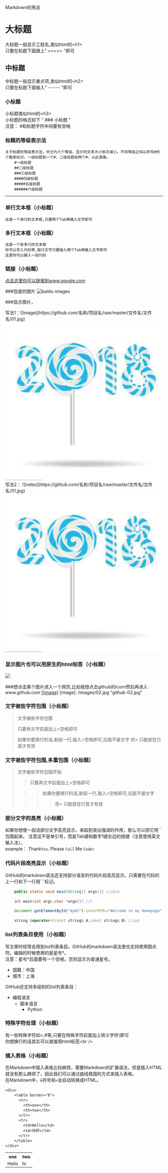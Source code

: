 Markdown的用法
  
大标题
===================================
  大标题一般显示工程名,类似html的\<h1\><br />
  只要在标题下面跟上"  =====  "即可

  
中标题
-----------------------------------
  中标题一般显示重点项,类似html的\<h2\><br />
  只要在标题下面输入"  ------  "即可


### 小标题
  小标题类似html的\<h3\><br />
  小标题的格式如下 "   ### 小标题   "<br />
  注意： #和标题字符中间要有空格
### 标题的等级表示法
	关于标题的等级表示法，共分为六个等级，显示的文本大小依次减小。不同等级之间以井号#的个数来标识。一级标题有一个#，二级标题有两个#，以此类推。
		#一级标题
		##二级标题
		###三级标题
		####四级标题
		#####五级标题
		######六级标题

---

### 单行文本框（小标题）
    这是一个单行的文本框,只要两个Tab再输入文字即可
        
### 多行文本框（小标题）
    这是一个有多行的文本框
    你可以写入代码等,每行文字只要输入两个Tab再输入文字即可
    这里你可以输入一段代码


### 链接（小标题）
[点击这里你可以链接到www.google.com](http://www.baidu.com)<br />


###百度的图片
![baidu-images](http://www.baidu.com/img/bdlogo.png "baidu")  

###显示图片，

写法1：\!\[image\](https:\//github.com/名称/项目名/raw/master/文件名/文件名/01.jpg) <br />
![image](https://github.com/fypShirley/text/raw/master/markdown%E4%BD%BF%E7%94%A8%E6%96%B9%E6%B3%95/images/01.jpg)
写法2： \!\[index\](https:\//github.com/名称/项目名/raw/master/文件名/文件名/01.jpg) <br />
![index](https://github.com/fypShirley/text/raw/master/markdown%E4%BD%BF%E7%94%A8%E6%96%B9%E6%B3%95/images/01.jpg)

### 显示图片也可以用原生的html标签（小标题）
<img src="http://su.bdimg.com/static/superplus/img/logo_white.png" />

###想点击某个图片进入一个网页,比如我想点击github的icorn然后再进入www.github.com
[![image]](http://www.github.com/)
[image]: /images/02.jpg "github-02.jpg"

### 文字被些字符包围（小标题）
> 文字被些字符包围
>
> 只要再文字前面加上>空格即可
>
> 如果你要换行的话,新起一行,输入>空格即可,后面不接文字
> 但> 只能放在行首才有效

### 文字被些字符包围,多重包围（小标题）
> 文字被些字符包围开始
>
> > 只要再文字前面加上>空格即可
>
>  > > 如果你要换行的话,新起一行,输入>空格即可,后面不接文字
>
> > > > 但> 只能放在行首才有效

### 部分文字的高亮（小标题）
如果你想使一段话部分文字高亮显示，来起到突出强调的作用，那么可以把它用\`\`包围起来。
注意这不是单引号，而是Tab键和数字1键左边的按键（注意使用英文输入法）。<br />
	example：
		Thank`You`. Please `Call` Me `Coder`
### 代码片段高亮显示（小标题）
GitHub的markdown语法还支持部分语言的代码片段高亮显示。只需要在代码的上一行和下一行用\`\`\`标记。
```Java
	public static void main(String[] args){} //Java
```
```c
	int main(int argc,char *argv[]) //C
```
```javascript
	document.getElementById("myH1").innerHTML="Welcome to my Homepage";//javascript
```
```cpp
	string &operator+(const string& A,const string& B) //cpp
```
	
### list列表条目使用（小标题）
写文章时经常会用到list列表条目。GitHub的markdown语法里也支持使用圆点符。编辑的时候使用的是星号*。
<br/>注意：星号*后面要有一个空格。否则显示为普通星号。
* 国籍：中国
* 城市：上海


GitHub还支持多级别的list列表条目：
* 编程语言
	* 脚本语言
		* Python

### 特殊字符处理（小标题）
有一些特殊字符如<,#等,只要在特殊字符前面加上转义字符\即可<br />
你想换行的话其实可以直接用html标签\<br /\>
    

### 插入表格（小标题）
在Markdown中插入表格比较麻烦，需要Markdown的扩展语法，但是插入HTML就没有那么麻烦了，因此我们可以通过曲线救国的方式来插入表格。       
在Markdown中，`&`符号和`<`会自动转换成HTML。

	<div>
	    <table border="0">
		  <tr>
		    <th>one</th>
		    <th>two</th>
		  </tr>
		  <tr>
		    <td>Hello</td>
		    <td>你好</td>
		  </tr>
	    </table>
	</div>
	
<div>
        <table border="0">
	  <tr>
	    <th>one</th>
	    <th>two</th>
	  </tr>
	  <tr>
	    <td>Hello</td>
	    <td>hi</td>
	  </tr>
	</table>
</div>
